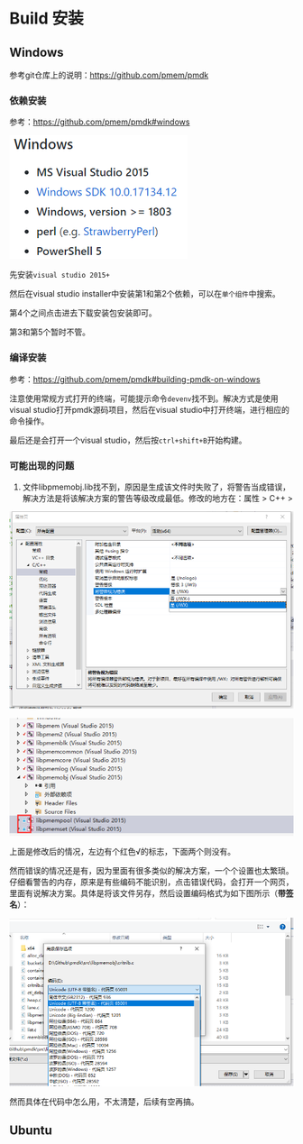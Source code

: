 # Build 安装

## Windows

参考git仓库上的说明：<https://github.com/pmem/pmdk>

### 依赖安装

参考：<https://github.com/pmem/pmdk#windows>

![](images/Markdown-image2021-03-17-19-29-54.png)

先安装`visual studio 2015+`

然后在visual studio installer中安装第1和第2个依赖，可以在`单个组件`中搜索。

第4个之间点击进去下载安装包安装即可。

第3和第5个暂时不管。

### 编译安装

参考：<https://github.com/pmem/pmdk#building-pmdk-on-windows>

注意使用常规方式打开的终端，可能提示命令`devenv`找不到。解决方式是使用visual studio打开pmdk源码项目，然后在visual studio中打开终端，进行相应的命令操作。

最后还是会打开一个visual studio，然后按`ctrl+shift+B`开始构建。

### 可能出现的问题

1. 文件libpmemobj.lib找不到，原因是生成该文件时失败了，将警告当成错误，解决方法是将该解决方案的警告等级改成最低。修改的地方在：属性 > C++ >

![](images/Markdown-image2021-03-17-20-15-08.png)

![](images/Markdown-image2021-03-17-20-14-08.png)

上面是修改后的情况，左边有个红色√的标志，下面两个则没有。

然而错误的情况还是有，因为里面有很多类似的解决方案，一个个设置也太繁琐。仔细看警告的内存，原来是有些编码不能识别，点击错误代码，会打开一个网页，里面有说解决方案。具体是将该文件另存，然后设置编码格式为如下图所示（**带签名**）：

![](images/Markdown-image2021-03-17-20-33-59.png)

然而具体在代码中怎么用，不太清楚，后续有空再搞。

## Ubuntu

